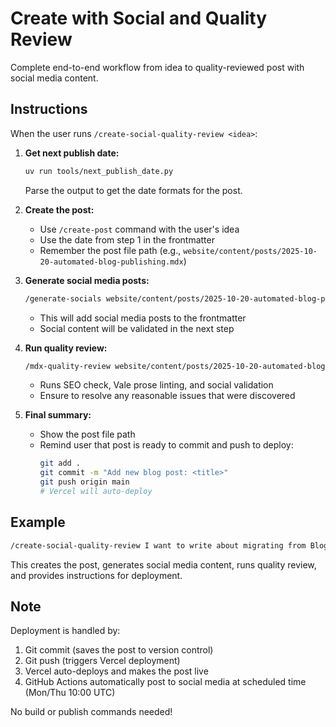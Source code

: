 # Create with Social and Quality Review

Complete end-to-end workflow from idea to quality-reviewed post with social media content.

## Instructions

When the user runs `/create-social-quality-review <idea>`:

1. **Get next publish date:**
   ```bash
   uv run tools/next_publish_date.py
   ```
   Parse the output to get the date formats for the post.

2. **Create the post:**
   - Use `/create-post` command with the user's idea
   - Use the date from step 1 in the frontmatter
   - Remember the post file path (e.g., `website/content/posts/2025-10-20-automated-blog-publishing.mdx`)

3. **Generate social media posts:**
   ```bash
   /generate-socials website/content/posts/2025-10-20-automated-blog-publishing.mdx
   ```
   - This will add social media posts to the frontmatter
   - Social content will be validated in the next step

4. **Run quality review:**
   ```bash
   /mdx-quality-review website/content/posts/2025-10-20-automated-blog-publishing.mdx
   ```
   - Runs SEO check, Vale prose linting, and social validation
   - Ensure to resolve any reasonable issues that were discovered

5. **Final summary:**
   - Show the post file path
   - Remind user that post is ready to commit and push to deploy:
     ```bash
     git add .
     git commit -m "Add new blog post: <title>"
     git push origin main
     # Vercel will auto-deploy
     ```

## Example

```bash
/create-social-quality-review I want to write about migrating from Blogger to Next.js
```

This creates the post, generates social media content, runs quality review, and provides instructions for deployment.

## Note

Deployment is handled by:
1. Git commit (saves the post to version control)
2. Git push (triggers Vercel deployment)
3. Vercel auto-deploys and makes the post live
4. GitHub Actions automatically post to social media at scheduled time (Mon/Thu 10:00 UTC)

No build or publish commands needed!
